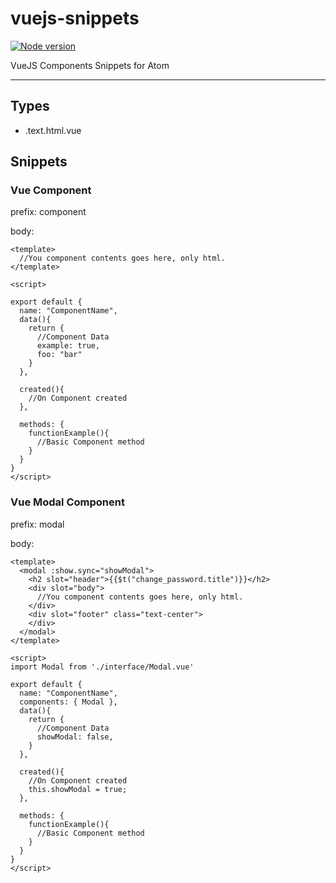 # vuejs-snippets

[![Node version](https://img.shields.io/node/v/vuejs-components.svg?style=flat)](http://nodejs.org/download/)

VueJS Components Snippets for Atom

---

## Types

- .text.html.vue

## Snippets

### Vue Component

prefix: component

body:
  ```
  <template>
    //You component contents goes here, only html.
  </template>

  <script>

  export default {
    name: "ComponentName",
    data(){
      return {
        //Component Data
        example: true,
        foo: "bar"
      }
    },

    created(){
      //On Component created
    },

    methods: {
      functionExample(){
        //Basic Component method
      }
    }
  }
  </script>
  ```

### Vue Modal Component

  prefix: modal

  body:

    <template>
      <modal :show.sync="showModal">
        <h2 slot="header">{{$t("change_password.title")}}</h2>
        <div slot="body">
          //You component contents goes here, only html.
        </div>
        <div slot="footer" class="text-center">
        </div>
      </modal>
    </template>

    <script>
    import Modal from './interface/Modal.vue'

    export default {
      name: "ComponentName",
      components: { Modal },
      data(){
        return {
          //Component Data
          showModal: false,
        }
      },

      created(){
        //On Component created
        this.showModal = true;
      },

      methods: {
        functionExample(){
          //Basic Component method
        }
      }
    }
    </script>
